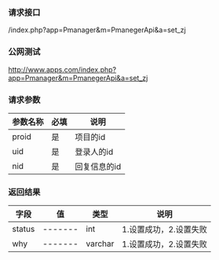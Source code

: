 ### **请求接口**
/index.php?app=Pmanager&m=PmanegerApi&a=set_zj
### **公网测试**
http://www.apps.com/index.php?app=Pmanager&m=PmanegerApi&a=set_zj
### **请求参数**

| 参数名称  |必填|     说明      |
|------|-----|------|
| proid| 是 |  项目的id  |
| uid| 是 | 登录人的id  |
| nid| 是 |  回复信息的id  |


### **返回结果**
|字段        |值          |类型    |说明        |
| ---------  |--------    |-------- |--------  |
|status          |-------   |int    |1.设置成功，2.设置失败  |
|why| -------     |varchar  |1.设置成功，2.设置失败      |

